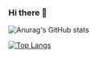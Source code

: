 ### Hi there 👋
![Anurag's GitHub stats](https://github-readme-stats.vercel.app/api?username=AmandaOliveira0212&theme=radical&show_icons=true)

[![Top Langs](https://github-readme-stats.vercel.app/api/top-langs/?username=AmandaOliveira)](https://github.com/AmandaOliveira0212/github-readme-stats)
<!--
**AmandaOliveira0212/AmandaOliveira0212** is a ✨ _special_ ✨ repository because its `README.md` (this file) appears on your GitHub profile.

Here are some ideas to get you started:

- 🔭 I’m currently working on ...
- 🌱 I’m currently learning ...
- 👯 I’m looking to collaborate on ...
- 🤔 I’m looking for help with ...
- 💬 Ask me about ...
- 📫 How to reach me: ...
- 😄 Pronouns: ...
- ⚡ Fun fact: ...
-->
